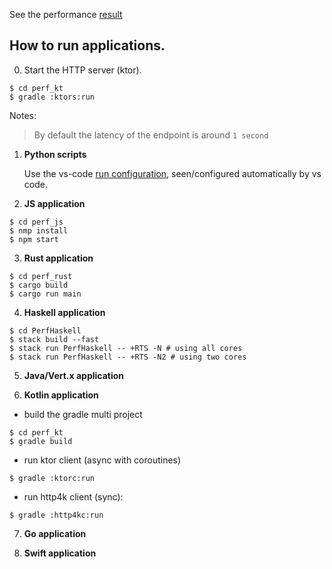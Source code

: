 
See the performance [result](./results.md)

## How to run applications.

0. Start the HTTP server (ktor).

  ```shell
  $ cd perf_kt
  $ gradle :ktors:run
  ```

  Notes:
  > By default the latency of the endpoint is around `1 second`

1. __Python scripts__

    Use the vs-code [run configuration](perf_python/.vscode/launch.json), seen/configured automatically by vs code.

2. __JS application__

  ```shell
  $ cd perf_js
  $ nmp install
  $ npm start
  ```

3. __Rust application__

  ```shell
  $ cd perf_rust
  $ cargo build
  $ cargo run main
  ```

4. __Haskell application__

  ```shell
  $ cd PerfHaskell
  $ stack build --fast
  $ stack run PerfHaskell -- +RTS -N # using all cores
  $ stack run PerfHaskell -- +RTS -N2 # using two cores
  ```

5. __Java/Vert.x application__

6. __Kotlin application__

  - build the gradle multi project
  ```shell
  $ cd perf_kt
  $ gradle build
  ```

  - run ktor client (async with coroutines)
  ```shell
  $ gradle :ktorc:run
  ```

  - run http4k client (sync):
  ```shell
  $ gradle :http4kc:run
  ```



7. __Go application__

8. __Swift application__









